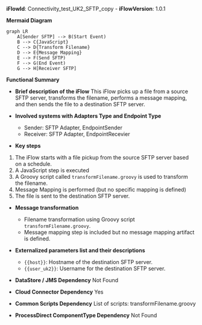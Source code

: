 **iFlowId**: Connectivity_test_UK2_SFTP_copy - **iFlowVersion**: 1.0.1

**Mermaid Diagram**
```mermaid
graph LR
    A[Sender SFTP] --> B(Start Event)
    B --> C{JavaScript}
    C --> D{Transform Filename}
    D --> E{Message Mapping}
    E --> F(Send SFTP)
    F --> G(End Event)
    G --> H[Receiver SFTP]
```

**Functional Summary**
- **Brief description of the iFlow**
This iFlow picks up a file from a source SFTP server, transforms the filename, performs a message mapping, and then sends the file to a destination SFTP server.

- **Involved systems with Adapters Type and Endpoint Type**
    - Sender: SFTP Adapter, EndpointSender
    - Receiver: SFTP Adapter, EndpointRecevier

- **Key steps**
1. The iFlow starts with a file pickup from the source SFTP server based on a schedule.
2. A JavaScript step is executed
3. A Groovy script called `transformFilename.groovy` is used to transform the filename.
4. Message Mapping is performed (but no specific mapping is defined)
5. The file is sent to the destination SFTP server.

- **Message transformation**
    - Filename transformation using Groovy script `transformFilename.groovy`.
    - Message mapping step is included but no message mapping artifact is defined.

- **Externalized parameters list and their descriptions**
    - `{{host}}`: Hostname of the destination SFTP server.
    - `{{user_uk2}}`: Username for the destination SFTP server.

- **DataStore / JMS Dependency**
Not Found

- **Cloud Connector Dependency**
Yes

- **Common Scripts Dependency**
List of scripts: transformFilename.groovy

- **ProcessDirect ComponentType Dependency**
Not Found